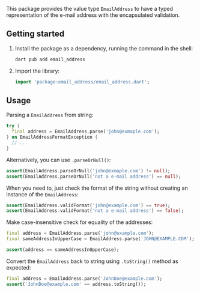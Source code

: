 This package provides the value type `EmailAddress` to have a typed
representation of the e-mail address with the encapsulated validation.

## Getting started

1. Install the package as a dependency, running the command in the shell:

    ```sh
    dart pub add email_address
    ```

2. Import the library:

    ```dart
   import 'package:email_address/email_address.dart';
    ```

## Usage

Parsing a `EmailAddress` from string:

```dart
try {
  final address = EmailAddress.parse('john@exmaple.com');
} on EmailAddressFormatException {
  // ...
}
```

Alternatively, you can use `.parseOrNull()`:

```dart
assert(EmailAddress.parseOrNull('john@exmaple.com') != null);
assert(EmailAddress.parseOrNull('not a e-mail address') == null);
```

When you need to, just check the format of the string without creating
an instance of the `EmailAddress`:

```dart
assert(EmailAddress.validFormat('john@example.com') == true);
assert(EmailAddress.validFormat('not a e-mail address') == false);
```

Make case-insensitive check for equality of the addresses:

```dart
final address = EmailAddress.parse('john@example.com');
final sameAddressInUpperCase = EmailAddress.parse('JOHN@EXAMPLE.COM');

assert(address == sameAddressInUpperCase);
```

Convert the `EmailAddress` back to string using `.toString()` method as expected:

```dart
final address = EmailAddress.parse('JohnDoe@example.com');
assert('JohnDoe@example.com' == address.toString());
```
